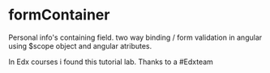 # formContainer
Personal info's containing field.
two way binding / form validation in angular using $scope object and angular atributes.


In Edx courses i found this tutorial lab. Thanks to a #Edxteam
